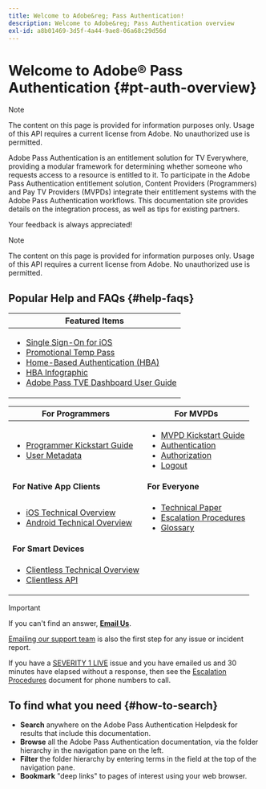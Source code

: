 ```yaml
---
title: Welcome to Adobe&reg; Pass Authentication!
description: Welcome to Adobe&reg; Pass Authentication overview
exl-id: a8b01469-3d5f-4a44-9ae8-06a68c29d56d
---
```

# Welcome to Adobe&reg; Pass Authentication {#pt-auth-overview}

>[!NOTE]
>
>The content on this page is provided for information purposes only. Usage of this API requires a current license from Adobe. No unauthorized use is permitted.

Adobe Pass Authentication is an entitlement solution for TV Everywhere, providing a modular framework for determining whether someone who requests access to a resource is entitled to it. To participate in the Adobe Pass Authentication entitlement solution, Content Providers (Programmers) and Pay TV Providers (MVPDs) integrate their entitlement systems with the Adobe Pass Authentication workflows. This documentation site provides details on the integration process, as well as tips for existing partners.

Your feedback is always appreciated!

>[!NOTE]
>
>The content on this page is provided for information purposes only. Usage of this API requires a current license from Adobe. No unauthorized use is permitted.

## Popular Help and FAQs {#help-faqs}

| **Featured Items** |
|-|
| <ul><li>[Single Sign-On for iOS](/help/authentication/apple-sso-overview.md)</li><li>[Promotional Temp Pass](/help/authentication/promotional-temp-pass.md)</li><li>[Home-Based Authentication (HBA)](/help/authentication/home-based-authn-tve.md)</li><li>[HBA Infographic](https://dzf8vqv24eqhg.cloudfront.net/userfiles/258/326/ckfinder/files/AdobeNewsletterHBA.pdf)</li><li>[Adobe Pass TVE Dashboard User Guide](/help/authentication/tve-dashboard/old-tve-dashboard/tve-dashboard-user-guide.md)</li></ul> |

| **For Programmers** | **For MVPDs** |
|------------------------------------------------------------------------------|-------------------------------------------------------------------------------------------------|
| <ul><li>[Programmer Kickstart Guide](/help/authentication/programmer-kickstart-guide.md)</li><li>[User Metadata](/help/authentication/user-metadata.md)</li></ul> | <ul><li>[MVPD Kickstart Guide](/help/authentication/mvpd-kickstart-guide.md)</li><li>[Authentication](/help/authentication/authn-usecase.md)</li><li>[Authorization](/help/authentication/authz-usecase.md)</li><li>[Logout](/help/authentication/usecase-mvpd-logout.md)</li></ul> |
| **For Native App Clients** | **For Everyone** |
| <ul><li>[iOS Technical Overview](/help/authentication/iostvos-sdk-overview.md)</li><li>[Android Technical Overview](/help/authentication/android-sdk-overview.md)</li></ul> | <ul><li>[Technical Paper](/help/authentication/technical-paper.md)</li><li>[Escalation Procedures](/help/authentication/escalation-procedures.md)</li><li>[Glossary](/help/authentication/glossary.md)</li></ul> |
| **For Smart Devices** | |
| <ul><li>[Clientless Technical Overview](/help/authentication/rest-api-overview.md)</li><li>[Clientless API](/help/authentication/rest-api-reference.md)</li></ul>                          | |

>[!IMPORTANT]
>
>If you can't find an answer, [**Email Us**](mailto:tve-support@adobe.com).
>
>[Emailing our support team](mailto:tve-support@adobe.com) is also the first step for any issue or incident report.
>
>If you have a [SEVERITY 1 LIVE](/help/authentication/escalation-procedures.md) issue and you have emailed us and 30 minutes have elapsed without a response, then see the [Escalation Procedures](/help/authentication/escalation-procedures.md) document for phone numbers to call.
>


## To find what you need {#how-to-search}

*   **Search** anywhere on the Adobe Pass Authentication Helpdesk for results that include this
documentation.
*   **Browse** all the Adobe Pass Authentication documentation, via the folder hierarchy in the navigation pane on the left.  
*   **Filter** the folder hierarchy by entering terms in the field at the top of the navigation pane.  
*   **Bookmark** "deep links" to pages of interest using your web browser.
